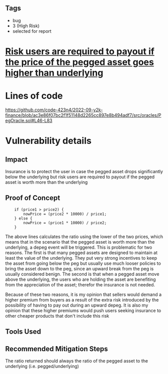 ## Tags

- bug
- 3 (High Risk)
- selected for report

# [Risk users are required to payout if the price of the pegged asset goes higher than underlying](https://github.com/code-423n4/2022-09-y2k-finance-findings/issues/45) 

# Lines of code

https://github.com/code-423n4/2022-09-y2k-finance/blob/ac3e86f07bc2f1f51148d2265cc897e8b494adf7/src/oracles/PegOracle.sol#L46-L83


# Vulnerability details

## Impact

Insurance is to protect the user in case the pegged asset drops significantly below the underlying but risk users are required to payout if the pegged asset is worth more than the underlying

## Proof of Concept

        if (price1 > price2) {
            nowPrice = (price2 * 10000) / price1;
        } else {
            nowPrice = (price1 * 10000) / price2;
        }

The above lines calculates the ratio using the lower of the two prices, which means that in the scenario that the pegged asset is worth more than the underlying, a depeg event will be triggered. This is problematic for two reasons. The first is that many pegged assets are designed to maintain at least the value of the underlying. They put very strong incentives to keep the asset from going below the peg but usually use much looser policies to bring the asset down to the peg, since an upward break from the peg is usually considered benign. The second is that when a pegged asset move above the underlying, the users who are holding the asset are benefiting from the appreciation of the asset; therefor the insurance is not needed.

Because of these two reasons, it is my opinion that sellers would demand a higher premium from buyers as a result of the extra risk introduced by the possibility of having to pay out during an upward depeg. It is also my opinion that these higher premiums would push users seeking insurance to other cheaper products that don't include this risk

## Tools Used

## Recommended Mitigation Steps

The ratio returned should always the ratio of the pegged asset to the underlying (i.e. pegged/underlying)